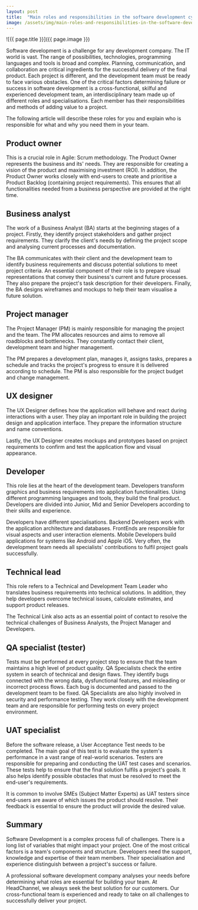 ```yaml
---
layout: post
title:  "Main roles and responsibilities in the software development cycle"
image: /assets/img/main-roles-and-responsibilities-in-the-software-development-cycle.jpg
---
```


![{{ page.title }}]({{ page.image }})

Software development is a challenge for any development company. The IT world is vast. The range of possibilities, technologies, programming languages and tools is broad and complex. Planning, communication, and collaboration are critical ingredients for the successful delivery of the final product. Each project is different, and the development team must be ready to face various obstacles. One of the critical factors determining failure or success in software development is a cross-functional, skilful and experienced development team, an interdisciplinary team made up of different roles and specialisations. Each member has their responsibilities and methods of adding value to a project.

The following article will describe these roles for you and explain who is responsible for what and why you need them in your team.

## Product owner
This is a crucial role in Agile: Scrum methodology. The Product Owner represents the business and its' needs. They are responsible for creating a vision of the product and maximising investment (ROI). In addition, the Product Owner works closely with end-users to create and prioritise a Product Backlog (containing project requirements). This ensures that all functionalities needed from a business perspective are provided at the right time.

## Business analyst
The work of a Business Analyst (BA) starts at the beginning stages of a project. Firstly, they identify project stakeholders and gather project requirements. They clarify the client's needs by defining the project scope and analysing current processes and documentation.

The BA communicates with their client and the development team to identify business requirements and discuss potential solutions to meet project criteria. An essential component of their role is to prepare visual representations that convey their business's current and future processes. They also prepare the project's task description for their developers. Finally, the BA designs wireframes and mockups to help their team visualise a future solution.

## Project manager
The Project Manager (PM) is mainly responsible for managing the project and the team. The PM allocates resources and aims to remove all roadblocks and bottlenecks. They constantly contact their client, development team and higher management.

The PM prepares a development plan, manages it, assigns tasks, prepares a schedule and tracks the project's progress to ensure it is delivered according to schedule. The PM is also responsible for the project budget and change management.

## UX designer
The UX Designer defines how the application will behave and react during interactions with a user. They play an important role in building the project design and application interface. They prepare the information structure and name conventions.

Lastly, the UX Designer creates mockups and prototypes based on project requirements to confirm and test the application flow and visual appearance.

## Developer
This role lies at the heart of the development team. Developers transform graphics and business requirements into application functionalities. Using different programming languages and tools, they build the final product. Developers are divided into Junior, Mid and Senior Developers according to their skills and experience.

Developers have different specialisations. Backend Developers work with the application architecture and databases. FrontEnds are responsible for visual aspects and user interaction elements. Mobile Developers build applications for systems like Android and Apple iOS. Very often, the development team needs all specialists' contributions to fulfil project goals successfully.

## Technical lead
This role refers to a Technical and Development Team Leader who translates business requirements into technical solutions. In addition, they help developers overcome technical issues, calculate estimates, and support product releases.

The Technical Link also acts as an essential point of contact to resolve the technical challenges of Business Analysts, the Project Manager and Developers.

## QA specialist (tester)
Tests must be performed at every project step to ensure that the team maintains a high level of product quality. QA Specialists check the entire system in search of technical and design flaws. They identify bugs connected with the wrong data, dysfunctional features, and misleading or incorrect process flows. Each bug is documented and passed to the development team to be fixed. QA Specialists are also highly involved in security and performance testing. They work closely with the development team and are responsible for performing tests on every project environment.

## UAT specialist
Before the software release, a User Acceptance Test needs to be completed. The main goal of this test is to evaluate the system's performance in a vast range of real-world scenarios. Testers are responsible for preparing and conducting the UAT test cases and scenarios. These tests help to ensure that the final solution fulfils a project's goals. It also helps identify possible obstacles that must be resolved to meet the end-user's requirements.

It is common to involve SMEs (Subject Matter Experts) as UAT testers since end-users are aware of which issues the product should resolve. Their feedback is essential to ensure the product will provide the desired value.

## Summary
Software Development is a complex process full of challenges. There is a long list of variables that might impact your project. One of the most critical factors is a team's components and structure. Developers need the support, knowledge and expertise of their team members. Their specialisation and experience distinguish between a project's success or failure.

A professional software development company analyses your needs before determining what roles are essential for building your team. At HeadChannel, we always seek the best solution for our customers. Our cross-functional team is experienced and ready to take on all challenges to successfully deliver your project.
